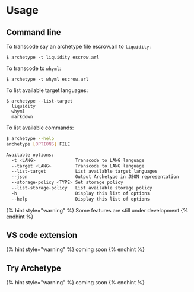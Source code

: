 # Usage

## Command line

To transcode say an archetype file escrow.arl to `liquidity`:

```text
$ archetype -t liquidity escrow.arl
```

To transcode to `whyml`:

```text
$ archetype -t whyml escrow.arl
```

To list available target languages:

```text
$ archetype --list-target
  liquidity
  whyml
  markdown
```

To list available commands:

```bash
$ archetype --help
archetype [OPTIONS] FILE

Available options:
  -t <LANG>               Transcode to LANG language
  --target <LANG>         Transcode to LANG language
  --list-target           List available target languages
  --json                  Output Archetype in JSON representation
  --storage-policy <TYPE> Set storage policy
  --list-storage-policy   List available storage policy
  -h                      Display this list of options
  --help                  Display this list of options
```

{% hint style="warning" %}
 Some features are still under development
{% endhint %}

## VS code extension

{% hint style="warning" %}
coming soon
{% endhint %}

## Try Archetype

{% hint style="warning" %}
coming soon
{% endhint %}

